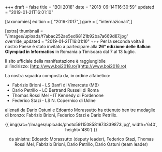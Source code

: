 +++
draft = false
title = "BOI 2018"
date = "2018-06-14T16:30:59"
updated = "2019-01-21T16:01:10"

[taxonomies]
edition = [ "2016-2017",]
gare = [ "internazionali",]

[extra]
thumbnail = "/images/uploads/f7abac252ae5ed68121b92ba7a669d87.jpg"
override_updated = "2019-01-21T16:01:10"
+++
Per la seconda volta il nostro Paese è stato invitato a partecipare alla **26° edizione delle Balkan Olympiad in Informatics** in Romania a Timisoara dal 7 al 13 luglio.

Il sito ufficiale della manifestazione è raggiungibile all’indirizzo: [http://www.boi2018.ro/](http://www.boi2018.ro)

La nostra squadra composta da, in ordine alfabetico:

* Fabrizio Brioni - LS Banfi di Vimercate (MB)
* Dario Petrillo - LC Bertrand Russell di Roma
* Thomas Rossi Mel - IT Kennedy di Pordenone
* Federico Stazi - LS N. Copernico di Udine

allenati da Dario Ostuni e Edoardo Morassutto ha ottenuto ben tre medaglie di bronzo: Fabrizio Brioni, Federico Stazi e Dario Petrillo.

<div style="text-align: center;">

{{ img(src='/images/uploads/photo5911508581973339873.jpg', width='640', height='480') }}

</div>

<div style="text-align: center;">

da sinistra: Edoardo Morassutto (deputy leader), Federico Stazi, Thomas Rossi Mel, Fabrizio Brioni, Dario Petrillo, Dario Ostuni (team leader)

</div>